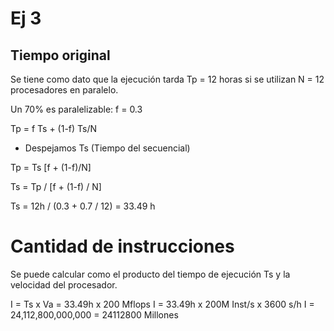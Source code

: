 # Ej 3

## Tiempo original
Se tiene como dato que la ejecución tarda 
Tp = 12 horas si se utilizan 
N = 12 procesadores en paralelo.

Un 70% es paralelizable: f = 0.3

Tp = f Ts + (1-f) Ts/N

- Despejamos Ts (Tiempo del secuencial)

Tp = Ts [f + (1-f)/N]

Ts = Tp / [f + (1-f) / N]

Ts = 12h / (0.3 + 0.7 / 12) = 33.49 h

# Cantidad de instrucciones 
Se puede calcular como el producto del
tiempo de ejecución Ts y la velocidad 
del procesador.

I = Ts x Va = 33.49h x 200 Mflops 
I = 33.49h x 200M Inst/s x 3600 s/h
I = 24,112,800,000,000 = 24112800 Millones
